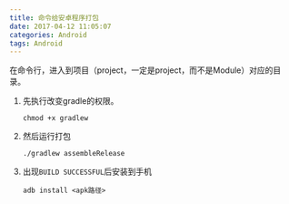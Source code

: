 ```yaml
---
title: 命令给安卓程序打包
date: 2017-04-12 11:05:07
categories: Android
tags: Android
---
```


在命令行，进入到项目（project，一定是project，而不是Module）对应的目录。

1. 先执行改变gradle的权限。

   ```shell
   chmod +x gradlew
   ```


2. 然后运行打包

   ```shell
   ./gradlew assembleRelease
   ```
   <!-- more -->

3. 出现`BUILD SUCCESSFUL`后安装到手机

   ```shell
   adb install <apk路径>
   ```
